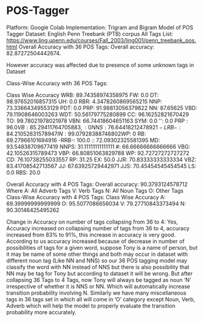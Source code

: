 # POS-Tagger
Platform: Google Colab
Implementation:
Trigram and Bigram Model of POS Tagger
Dataset: English Penn Treebank (PTB) corpus
All Tags List: https://www.ling.upenn.edu/courses/Fall_2003/ling001/penn_treebank_pos.html
Overall Accuracy with 36 POS Tags:
Overall accuracy: 82.87272504442674. 

However accuracy was affected due to presence of some unknown tags in Dataset

Class-Wise Accuracy with 36 POS Tags:

Class Wise Accuracy
WRB: 89.74358974358975
FW: 0.0
DT: 98.97652016857315
UH: 0.0
RBR: 4.3478260869565215
NNP: 73.33664349553129
PDT: 0.0
PRP: 91.98813056379822
NN: 87.65625
VBD: 79.11908646003263
WDT: 50.56179775280899
CC: 96.16252821670429
TO: 99.78021978021978
VBN: 66.74418604651163
SYM: 0.0
'': 0.0
PRP$: 96.0
VB: 85.29411764705883
,: 0
NNS: 76.64418212478921
-LRB-: 84.21052631578947
IN: 99.07928388746802
WP$: 0
RB: 69.27966101694916
-RRB-: 100.0
:: 72.09302325581395
MD: 93.54838709677419
NNPS: 31.11111111111111
#: 66.66666666666666
VBG: 42.10526315789473
VBP: 66.80851063829788
WP: 92.72727272727272
CD: 76.10738255033557
RP: 31.25
EX: 50.0
JJR: 70.83333333333334
VBZ: 83.41708542713567
JJ: 67.63925729442971
JJS: 70.45454545454545
LS: 0.0
RBS: 20.0


Overall Accuracy with 4 POS Tags:
Overall accuracy: 90.3793124578712
Where A: All Adverb Tags
      V: Verb Tags
      N: All Noun Tags
      O: Other Tags
Class-Wise Accuracy with 4 POS Tags:
Class Wise Accuracy
A: 69.39999999999999
O: 95.5077086656034
V: 79.27710843373494
N: 90.30146425495262



Change in Accuracy on number of tags collapsing from 36 to 4:
Yes, Accuracy increased on collapsing number of tags from 36 to 4, accuracy increased from 83% to 91%, this increase in accuracy is very good.
According to us accuracy increased because of decrease in number of possibilities of tags for a given word, suppose Tony is a name of person, but it may be name of some other things and both may occur in dataset with different noun tag (Like NN and NNS) so our 36 POS tagging model may classify the word with NN instead of NNS but there is also possibility that NN may be tag for Tony but according to dataset it will be wrong.
But after collapsing 36 Tags to 4 Tags, now Tony will always be tagged as noun ‘N’ irrespective of whether it is NNS or NN. Which will automatically increase transition probability involving N.
Similarly we have many miscellaneous tags in 36 tags set in which all will come in ‘O’ category except Noun, Verb, Adverb which will help the model to properly evaluate the transition probability more accurately.




